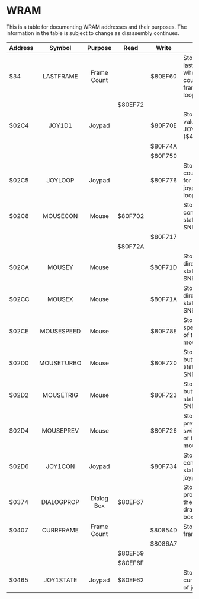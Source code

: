 # WRAM
This is a table for documenting WRAM addresses and their purposes. The information in the table is subject to change as disassembly continues.

| Address | Symbol | Purpose | Read | Write | Notes |
|---------|:------:|:-------:|:----:|:-----:|-------|
| $34 | LASTFRAME | Frame Count || $80EF60 | Stores the last frame when counting frames for a loop |
|||| $80EF72 |||
| $02C4 | JOY1D1 | Joypad || $80F70E | Stores the value from JOY1L ($4218) |
||||| $80F74A ||
||||| $80F750 ||
| $02C5 | JOYLOOP | Joypad || $80F776 | Stores a loop counter used for joypad/mouse loops |
| $02C8 | MOUSECON | Mouse | $80F702 || Stores the connection status of the SNES mouse |
||||| $80F717 ||
|||| $80F72A |||
| $02CA | MOUSEY | Mouse || $80F71D | Stores the Y-direction status of the SNES mouse |
| $02CC | MOUSEX | Mouse || $80F71A | Stores the X-direction status of the SNES mouse |
| $02CE | MOUSESPEED | Mouse || $80F78E | Stores the speed status of the SNES mouse |
| $02D0 | MOUSETURBO | Mouse || $80F720 | Stores the button turbo status of the SNES mouse |
| $02D2 | MOUSETRIG | Mouse || $80F723 | Stores the button trigger status of the SNES mouse |
| $02D4 | MOUSEPREV | Mouse || $80F726 | Stores the previous switch status of the SNES mouse |
| $02D6 | JOY1CON | Joypad || $80F734 | Stores the connection status of joypad 1 |
| $0374 | DIALOGPROP | Dialog Box | $80EF67 || Stores the properties of the currently drawn dialog box |
| $0407 | CURRFRAME | Frame Count || $80854D | Stores the frame count |
||||| $8086A7 ||
|||| $80EF59 |||
|||| $80EF6F |||
| $0465 | JOY1STATE | Joypad | $80EF62 || Stores the current state of joypad 1 |
